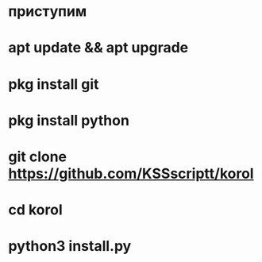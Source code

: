# приступим
# apt update && apt upgrade
# pkg install git
# pkg install python
# git clone https://github.com/KSSscriptt/korol
# cd korol
# python3 install.py
